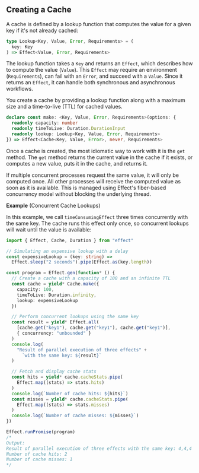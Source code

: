 ## Creating a Cache

A cache is defined by a lookup function that computes the value for a given key if it's not already cached:

```ts showLineNumbers=false
type Lookup<Key, Value, Error, Requirements> = (
  key: Key
) => Effect<Value, Error, Requirements>
```

The lookup function takes a `Key` and returns an `Effect`, which describes how to compute the value (`Value`). This `Effect` may require an environment (`Requirements`), can fail with an `Error`, and succeed with a `Value`. Since it returns an `Effect`, it can handle both synchronous and asynchronous workflows.

You create a cache by providing a lookup function along with a maximum size and a time-to-live (TTL) for cached values.

```ts showLineNumbers=false
declare const make: <Key, Value, Error, Requirements>(options: {
  readonly capacity: number
  readonly timeToLive: Duration.DurationInput
  readonly lookup: Lookup<Key, Value, Error, Requirements>
}) => Effect<Cache<Key, Value, Error>, never, Requirements>
```

Once a cache is created, the most idiomatic way to work with it is the `get` method.
The `get` method returns the current value in the cache if it exists, or computes a new value, puts it in the cache, and returns it.

If multiple concurrent processes request the same value, it will only be computed once. All other processes will receive the computed value as soon as it is available. This is managed using Effect's fiber-based concurrency model without blocking the underlying thread.

**Example** (Concurrent Cache Lookups)

In this example, we call `timeConsumingEffect` three times concurrently with the same key.
The cache runs this effect only once, so concurrent lookups will wait until the value is available:

```ts twoslash
import { Effect, Cache, Duration } from "effect"

// Simulating an expensive lookup with a delay
const expensiveLookup = (key: string) =>
  Effect.sleep("2 seconds").pipe(Effect.as(key.length))

const program = Effect.gen(function* () {
  // Create a cache with a capacity of 100 and an infinite TTL
  const cache = yield* Cache.make({
    capacity: 100,
    timeToLive: Duration.infinity,
    lookup: expensiveLookup
  })

  // Perform concurrent lookups using the same key
  const result = yield* Effect.all(
    [cache.get("key1"), cache.get("key1"), cache.get("key1")],
    { concurrency: "unbounded" }
  )
  console.log(
    "Result of parallel execution of three effects" +
      `with the same key: ${result}`
  )

  // Fetch and display cache stats
  const hits = yield* cache.cacheStats.pipe(
    Effect.map((stats) => stats.hits)
  )
  console.log(`Number of cache hits: ${hits}`)
  const misses = yield* cache.cacheStats.pipe(
    Effect.map((stats) => stats.misses)
  )
  console.log(`Number of cache misses: ${misses}`)
})

Effect.runPromise(program)
/*
Output:
Result of parallel execution of three effects with the same key: 4,4,4
Number of cache hits: 2
Number of cache misses: 1
*/
```
